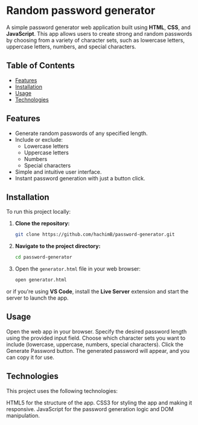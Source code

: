 # Random password generator

A simple password generator web application built using **HTML**, **CSS**, and **JavaScript**. This app allows users to create strong and random passwords by choosing from a variety of character sets, such as lowercase letters, uppercase letters, numbers, and special characters.

## Table of Contents

- [Features](#features)
- [Installation](#installation)
- [Usage](#usage)
- [Technologies](#technologies)


## Features

- Generate random passwords of any specified length.
- Include or exclude:
  - Lowercase letters
  - Uppercase letters
  - Numbers
  - Special characters
- Simple and intuitive user interface.
- Instant password generation with just a button click.


## Installation

To run this project locally:

1. **Clone the repository:**

   ```bash
   git clone https://github.com/hachimB/password-generator.git

2. **Navigate to the project directory:**

    ```bash
    cd password-generator

3. Open the `generator.html` file in your web browser:

    ```bash
    open generator.html

or if you're using **VS Code**, install the **Live Server** extension and start the server to launch the app.


## Usage
Open the web app in your browser.
Specify the desired password length using the provided input field.
Choose which character sets you want to include (lowercase, uppercase, numbers, special characters).
Click the Generate Password button.
The generated password will appear, and you can copy it for use.


## Technologies
This project uses the following technologies:

HTML5 for the structure of the app.
CSS3 for styling the app and making it responsive.
JavaScript for the password generation logic and DOM manipulation.

